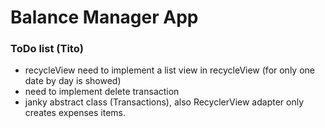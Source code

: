 # Balance Manager App

### ToDo list (Tito)

+ recycleView need to implement a list view in recycleView (for only one date by day is showed)
+ need to implement delete transaction
+ janky abstract class (Transactions), also RecyclerView adapter only creates expenses items.
